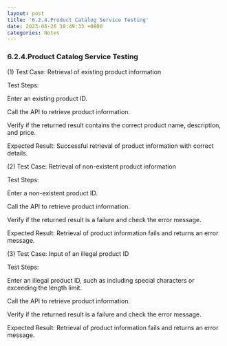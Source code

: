 ```yaml
---
layout: post
title: '6.2.4.Product Catalog Service Testing'
date: 2023-06-26 10:49:33 +0800
categories: Notes
---
```


### 6.2.4.Product Catalog Service Testing

(1) Test Case: Retrieval of existing product information

Test Steps:

Enter an existing product ID.

Call the API to retrieve product information.

Verify if the returned result contains the correct product name, description, and price.

Expected Result: Successful retrieval of product information with correct details.

(2) Test Case: Retrieval of non-existent product information

Test Steps:

Enter a non-existent product ID.

Call the API to retrieve product information.

Verify if the returned result is a failure and check the error message.

Expected Result: Retrieval of product information fails and returns an error message.

(3) Test Case: Input of an illegal product ID

Test Steps:

Enter an illegal product ID, such as including special characters or exceeding the length limit.

Call the API to retrieve product information.

Verify if the returned result is a failure and check the error message.

Expected Result: Retrieval of product information fails and returns an error message.
